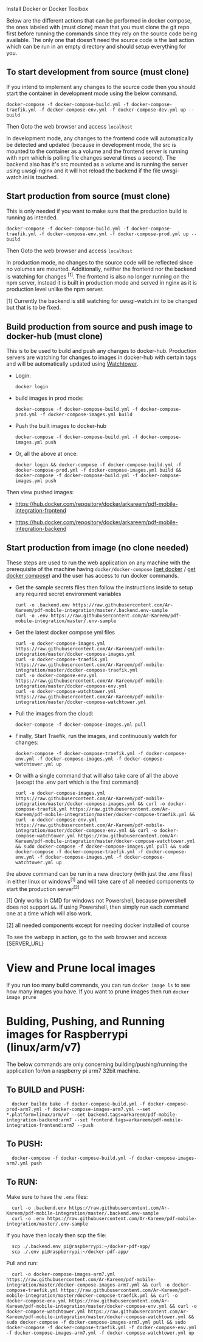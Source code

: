 Install Docker or Docker Toolbox




Below are the different actions that can be performed in docker compose, the ones labeled with (must clone) mean that you must clone the git repo first before running the commands since they rely on the source code being available. The only one that doesn't need the source code is the last action which can be run in an empty directory and should setup everything for you.

## To start development from source (must clone)

If you intend to implement any changes to the source code then you should start the container in development mode using the below command.

    docker-compose -f docker-compose-build.yml -f docker-compose-traefik.yml -f docker-compose-env.yml -f docker-compose-dev.yml up --build

Then Goto the web browser and access `localhost`

In development mode, any changes to the frontend code will automatically be detected and updated (because in development mode, the src is mounted to the container as a volume and the frontend server is running with npm which is polling file changes several times a second). The backend also has it's src mounted as a volume and is running the server using uwsgi-nginx and it will hot reload the backend if the file uwsgi-watch.ini is touched.

## Start production from source (must clone)

This is only needed if you want to make sure that the production build is running as intended.

    docker-compose -f docker-compose-build.yml -f docker-compose-traefik.yml -f docker-compose-env.yml -f docker-compose-prod.yml up --build

Then Goto the web browser and access `localhost`

In production mode, no changes to the source code will be reflected since no volumes are mounted. Additionally, neither the frontend nor the backend is watching for changes <sup>[1]</sup>. The frontend is also no longer running on the npm server, instead it is built in production mode and served in nginx as it is production level unlike the npm server.

[1] Currently the backend is still watching for uwsgi-watch.ini to be changed but that is to be fixed.

## Build production from source and push image to docker-hub (must clone)

This is to be used to build and push any changes to docker-hub. Production servers are watching for changes to images in docker-hub with certain tags and will be automatically updated using [Watchtower](https://github.com/containrrr/watchtower/).

- Login: 
        
      docker login

- build images in prod mode: 

      docker-compose -f docker-compose-build.yml -f docker-compose-prod.yml -f docker-compose-images.yml build

- Push the built images to docker-hub 

      docker-compose -f docker-compose-build.yml -f docker-compose-images.yml push

- Or, all the above at once:

      docker login && docker-compose -f docker-compose-build.yml -f docker-compose-prod.yml -f docker-compose-images.yml build && docker-compose -f docker-compose-build.yml -f docker-compose-images.yml push

Then view pushed images:

- https://hub.docker.com/repository/docker/arkareem/pdf-mobile-integration-frontend

- https://hub.docker.com/repository/docker/arkareem/pdf-mobile-integration-backend


## Start production from image (no clone needed)

These steps are used to run the web application on any machine with the prerequisite of the machine having `docker/docker-compose` ([get docker](https://docs.docker.com/get-docker/) / [get docker compose](https://docs.docker.com/compose/install/)) and the user has access to run docker commands.

- Get the sample secrets files then follow the instructions inside to setup any required secret environment variables

      curl -o .backend.env https://raw.githubusercontent.com/Ar-Kareem/pdf-mobile-integration/master/.backend.env-sample
      curl -o .env https://raw.githubusercontent.com/Ar-Kareem/pdf-mobile-integration/master/.env-sample

- Get the latest docker compose yml files
        
      curl -o docker-compose-images.yml https://raw.githubusercontent.com/Ar-Kareem/pdf-mobile-integration/master/docker-compose-images.yml
      curl -o docker-compose-traefik.yml https://raw.githubusercontent.com/Ar-Kareem/pdf-mobile-integration/master/docker-compose-traefik.yml
      curl -o docker-compose-env.yml https://raw.githubusercontent.com/Ar-Kareem/pdf-mobile-integration/master/docker-compose-env.yml
      curl -o docker-compose-watchtower.yml https://raw.githubusercontent.com/Ar-Kareem/pdf-mobile-integration/master/docker-compose-watchtower.yml

- Pull the images from the cloud: 
        
      docker-compose -f docker-compose-images.yml pull

- Finally, Start Traefik, run the images, and continuously watch for changes:

      docker-compose -f docker-compose-traefik.yml -f docker-compose-env.yml -f docker-compose-images.yml -f docker-compose-watchtower.yml up

- Or with a single command that will also take care of all the above (except the .env part which is the first command)

      curl -o docker-compose-images.yml https://raw.githubusercontent.com/Ar-Kareem/pdf-mobile-integration/master/docker-compose-images.yml && curl -o docker-compose-traefik.yml https://raw.githubusercontent.com/Ar-Kareem/pdf-mobile-integration/master/docker-compose-traefik.yml && curl -o docker-compose-env.yml https://raw.githubusercontent.com/Ar-Kareem/pdf-mobile-integration/master/docker-compose-env.yml && curl -o docker-compose-watchtower.yml https://raw.githubusercontent.com/Ar-Kareem/pdf-mobile-integration/master/docker-compose-watchtower.yml && sudo docker-compose -f docker-compose-images.yml pull && sudo docker-compose -f docker-compose-traefik.yml -f docker-compose-env.yml -f docker-compose-images.yml -f docker-compose-watchtower.yml up

the above command can be run in a new directory (with just the .env files) in either linux or windows<sup>[1]</sup> and will take care of all needed components to start the production server<sup>[2]</sup>

[1] Only works in CMD for windows not Powershell, because powershell does not support `&&`. If using Powershell, then simply run each command one at a time which will also work.

[2] all needed components except for needing docker installed of course

To see the webapp in action, go to the web browser and access {SERVER_URL}


# View and Prune local images

If you run too many build commands, you can run `docker image ls` to see how many images you have.
If you want to prune images then run `docker image prune`


# Bulding, Pushing, and Running images for Raspberrypi (linux/arm/v7)

The below commands are only concerning building/pushing/running the application for/on a raspberry pi arm7 32bit machine.

## To BUILD and PUSH:

      docker buildx bake -f docker-compose-build.yml -f docker-compose-prod-arm7.yml -f docker-compose-images-arm7.yml --set *.platform=linux/arm/v7 --set backend.tags=arkareem/pdf-mobile-integration-backend:arm7 --set frontend.tags=arkareem/pdf-mobile-integration-frontend:arm7 --push

## To PUSH:

      docker-compose -f docker-compose-build.yml -f docker-compose-images-arm7.yml push

## To RUN:

Make sure to have the `.env` files:

      curl -o .backend.env https://raw.githubusercontent.com/Ar-Kareem/pdf-mobile-integration/master/.backend.env-sample
      curl -o .env https://raw.githubusercontent.com/Ar-Kareem/pdf-mobile-integration/master/.env-sample

If you have then localy then scp the file:

      scp ./.backend.env pi@raspberrypi:~/docker-pdf-app/
      scp ./.env pi@raspberrypi:~/docker-pdf-app/

Pull and run:

      curl -o docker-compose-images-arm7.yml https://raw.githubusercontent.com/Ar-Kareem/pdf-mobile-integration/master/docker-compose-images-arm7.yml && curl -o docker-compose-traefik.yml https://raw.githubusercontent.com/Ar-Kareem/pdf-mobile-integration/master/docker-compose-traefik.yml && curl -o docker-compose-env.yml https://raw.githubusercontent.com/Ar-Kareem/pdf-mobile-integration/master/docker-compose-env.yml && curl -o docker-compose-watchtower.yml https://raw.githubusercontent.com/Ar-Kareem/pdf-mobile-integration/master/docker-compose-watchtower.yml && sudo docker-compose -f docker-compose-images-arm7.yml pull && sudo docker-compose -f docker-compose-traefik.yml -f docker-compose-env.yml -f docker-compose-images-arm7.yml -f docker-compose-watchtower.yml up